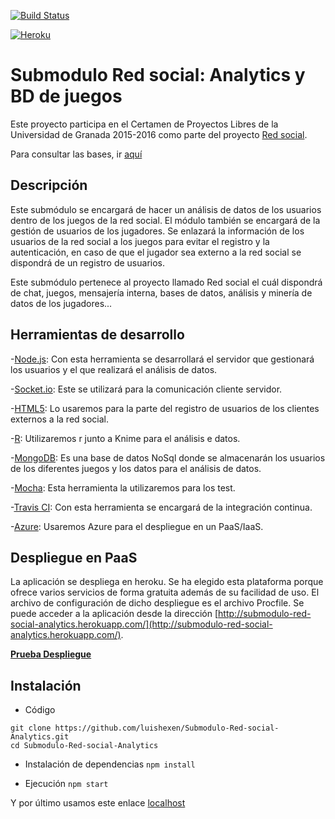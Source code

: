 [![Build Status](https://travis-ci.org/luishexen/Submodulo-Red-social-Analytics.svg?branch=master)](https://travis-ci.org/luishexen/Submodulo-Red-social-Analytics)

[![Heroku](https://www.herokucdn.com/deploy/button.png)](http://submodulo-red-social-analytics.herokuapp.com/)

# Submodulo Red social: Analytics y BD de juegos

Este proyecto participa en el Certamen de Proyectos Libres de la Universidad de Granada 2015-2016 como parte del proyecto [Red social](https://github.com/albertogarf91/Red-social-ETSIIT). 

Para consultar las bases, ir [aquí](https://docs.google.com/document/d/16UsdUV_XXuPUh-Imz4PSgh-2ES_YaAJpZ8fNrbTVpMA/edit)


## Descripción
Este submódulo se encargará de hacer un análisis de datos de los usuarios dentro de los juegos de la red social. El módulo también se encargará de la gestión de usuarios de los jugadores. Se enlazará la información de los usuarios de la red social a los juegos para evitar el registro y la autenticación, en caso de que el jugador sea externo a la red social se dispondrá de un registro de usuarios.

Este submódulo pertenece al proyecto llamado Red social el cuál dispondrá de chat, juegos, mensajería interna, bases de datos, análisis y minería de datos de los jugadores...


## Herramientas de desarrollo

-[Node.js](https://nodejs.org/en/): Con esta herramienta se desarrollará el servidor que gestionará los usuarios y el que realizará el análisis de datos.


-[Socket.io](http://socket.io/): Este se utilizará para la comunicación cliente servidor.

-[HTML5](http://www.w3schools.com/html/html5_intro.asp): Lo usaremos para la parte del registro de usuarios de los clientes externos a la red social.

-[R](http://www.revolutionanalytics.com/what-r): Utilizaremos r junto a Knime para el análisis e datos.

-[MongoDB](https://www.mongodb.org/): Es una base de datos NoSql donde se almacenarán los usuarios de los diferentes juegos y los datos para el análisis de datos.

-[Mocha](http://mochajs.org/): Esta herramienta la utilizaremos para los test.

-[Travis CI](https://travis-ci.org/): Con esta herramienta se encargará de la integración continua.

-[Azure](https://azure.microsoft.com/es-es/): Usaremos Azure para el despliegue en un PaaS/IaaS.


## Despliegue en PaaS
La aplicación se despliega en heroku. Se ha elegido esta plataforma porque ofrece varios servicios de forma gratuita además de su facilidad de uso. El archivo de configuración de dicho despliegue es el archivo Procfile. Se puede acceder a la aplicación desde la dirección [http://submodulo-red-social-analytics.herokuapp.com/](http://submodulo-red-social-analytics.herokuapp.com/).

**[Prueba Despliegue](https://github.com/luishexen/Submodulo-Red-social-Analytics/blob/master/docs/PruebaDespliegue.md)**


## Instalación

  * Código
  ```
  git clone https://github.com/luishexen/Submodulo-Red-social-Analytics.git
  cd Submodulo-Red-social-Analytics
  ```

  * Instalación de dependencias
  `npm install`

  * Ejecución
  `npm start`

  Y por último usamos este enlace [localhost](http://localhost:5000/)
